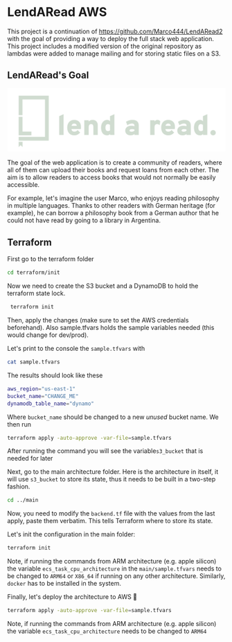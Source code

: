 # LendARead AWS

This project is a continuation of https://github.com/Marco444/LendARead2 with the goal of providing a way to deploy the full stack web application. This project includes a modified version of the original repository as lambdas were added to manage mailing and for storing static files on a S3.

## LendARead's Goal
![Lend a read logo](LendARead2/frontend/public/static/logo-claro.png)

The goal of the web application is to create a community of readers, where all of them can upload their books and request loans from each other. The aim is to allow readers to access books that would not normally be easily accessible.

For example, let's imagine the user Marco, who enjoys reading philosophy in multiple languages. Thanks to other readers with German heritage (for example), he can borrow a philosophy book from a German author that he could not have read by going to a library in Argentina.

## Terraform

First go to the terraform folder
```bash
cd terraform/init
```

Now we need to create the S3 bucket and a DynamoDB to hold the terraform state lock. 

```bash
 terraform init
```

Then, apply the changes (make sure to set the AWS credentials beforehand). Also sample.tfvars holds the sample variables needed (this would change for dev/prod). 

Let's print to the console the `sample.tfvars` with

```bash
cat sample.tfvars
```

The results should look like these

```bash
aws_region="us-east-1"
bucket_name="CHANGE_ME"
dynamodb_table_name="dynamo"
```

Where `bucket_name` should be changed to a new *unused* bucket name. We then run 

```bash
terraform apply -auto-approve -var-file=sample.tfvars
```

After running the command you will see the variable`s3_bucket` that is needed for later


Next, go to the main architecture folder. Here is the architecture in itself, it will use `s3_bucket` to store its state, thus it needs to be built in a two-step fashion.

```bash
cd ../main
```

Now, you need to modify the `backend.tf` file with the values from the last apply, paste them verbatim. This tells Terraform where to store its state.

Let's init the configuration in the main folder:

```bash
terraform init
```

Note, if running the commands from ARM architecture (e.g. apple silicon) the variable `ecs_task_cpu_architecture` in the  `main/sample.tfvars` needs to be changed to `ARM64` or `X86_64` if running on any other architecture. Similarly, `docker` has to be installed in the system.

Finally, let's deploy the architecture to AWS 🚀

```bash
terraform apply -auto-approve -var-file=sample.tfvars
```
Note, if running the commands from ARM architecture (e.g. apple silicon) the variable `ecs_task_cpu_architecture` needs to be changed to `ARM64`